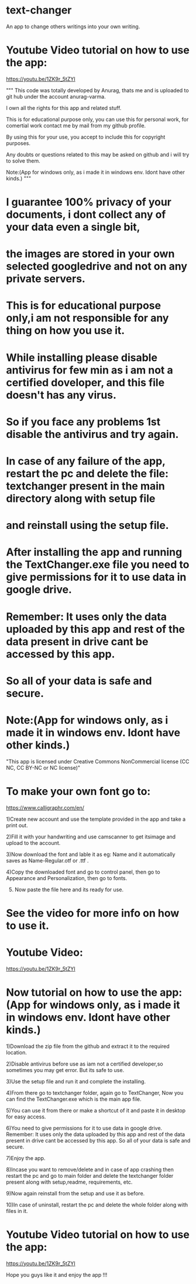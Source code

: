 # text-changer
An app to change others writings into your own writing.


# Youtube Video tutorial on how to use the app:
https://youtu.be/1ZK9r_5tZYI



"""
This code was totally developed by Anurag, thats me and is uploaded to git hub under the account anurag-varma.


I own all the rights for this app and related stuff.


This is for educational purpose only, you can use this for personal work,
for comertial work contact me by mail from my github profile.


By using this for your use, you accept to include this for copyright purposes.


Any doubts or questions related to this may be asked on github and i will try to solve them.

Note:(App for windows only, as i made it in windows env. Idont have other kinds.)
"""

# I guarantee 100% privacy of your documents, i dont collect any of your data even a single bit, 
#  the images are stored in your own selected googledrive and not on any private servers.

# This is for educational purpose only,i am not responsible for any thing on how you use it.

# While installing please disable antivirus for few min as i am not a certified doveloper, and this file doesn't has any virus.
# So if you face any problems 1st disable the antivirus and try again.

# In case of any failure of the app, restart the pc and delete the file: textchanger present in the main directory along with setup file 
# and reinstall using the setup file.

# After installing the app and running the TextChanger.exe file you need to give permissions for it to use data in google drive.
# Remember: It uses only the data uploaded by this app and rest of the data present in drive cant be accessed by this app.
# So all of your data is safe and secure.

# Note:(App for windows only, as i made it in windows env. Idont have other kinds.)


"This app is licensed under Creative Commons NonCommercial license (CC NC, CC BY-NC or NC license)"

# To make your own font go to: 
  https://www.calligraphr.com/en/

1)Create new account and use the template provided in the app and take a print out.

2)Fill it with your handwriting and use camscanner to get itsimage and upload to the account.

3)Now download the font and lable it as eg: Name and it automatically saves as Name-Regular.otf  or .ttf .

4)Copy the downloaded font and go to control panel, then go to Appearance and Personalization, then go to fonts.

5) Now paste the file here and its ready for use.



# See the video for more info on how to use it.
# Youtube Video:
  https://youtu.be/1ZK9r_5tZYI


# Now tutorial on how to use the app:(App for windows only, as i made it in windows env. Idont have other kinds.)

1)Download the zip file from the github and extract it to the required location.

2)Disable antivirus before use as iam not a certified developer,so sometimes you may get error. But its safe to use.

3)Use the setup file and run it and complete the installing.

4)From there go to textchanger folder, again go to TextChanger, Now you can find the TextChanger.exe which is the main app file.

5)You can use it from there or make a shortcut of it and paste it in desktop for easy access.

6)You need to give permissions for it to use data in google drive.
  Remember: It uses only the data uploaded by this app and rest of the data present in drive cant be accessed by this app.
  So all of your data is safe and secure.
  
7)Enjoy the app.

8)Incase you want to remove/delete and in case of app crashing then restart the pc 
  and go to main folder and delete the textchanger folder present along with setup,readme, requirements, etc.
  
9)Now again reinstall from the setup and use it as before.

10)In case of uninstall, restart the pc and delete the whole folder along with files in it.


# Youtube Video tutorial on how to use the app:
https://youtu.be/1ZK9r_5tZYI


Hope you guys like it and enjoy the app !!!
